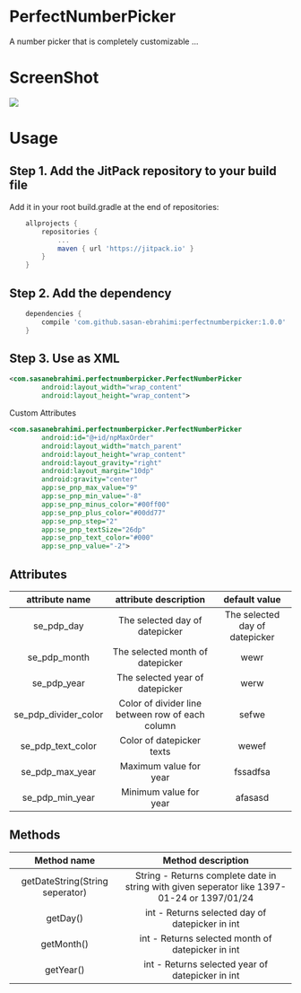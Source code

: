 # PerfectNumberPicker

A number picker that is completely customizable ...

# ScreenShot

![](http://s9.picofile.com/file/8311417518/SEPersianDatePicker.png)

# Usage

## Step 1. Add the JitPack repository to your build file
Add it in your root build.gradle at the end of repositories:

```gradle
	allprojects {
		repositories {
			...
			maven { url 'https://jitpack.io' }
		}
	}
```
## Step 2. Add the dependency

```gradle
	dependencies {
		compile 'com.github.sasan-ebrahimi:perfectnumberpicker:1.0.0'
	}
```

## Step 3. Use as XML

```xml
<com.sasanebrahimi.perfectnumberpicker.PerfectNumberPicker
        android:layout_width="wrap_content"
        android:layout_height="wrap_content">
```

Custom Attributes

```xml
<com.sasanebrahimi.perfectnumberpicker.PerfectNumberPicker
        android:id="@+id/npMaxOrder"
        android:layout_width="match_parent"
        android:layout_height="wrap_content"
        android:layout_gravity="right"
        android:layout_margin="10dp"
        android:gravity="center"
        app:se_pnp_max_value="9"
        app:se_pnp_min_value="-8"
        app:se_pnp_minus_color="#00ff00"
        app:se_pnp_plus_color="#00dd77"
        app:se_pnp_step="2"
        app:se_pnp_textSize="26dp"
        app:se_pnp_text_color="#000"
        app:se_pnp_value="-2">
```

## Attributes

|attribute name|attribute description|default value|
|:-:|:-:|:-:|
|se_pdp_day|The selected day of datepicker|The selected day of datepicker|
|se_pdp_month|The selected month of datepicker|wewr|
|se_pdp_year|The selected year of datepicker|werw|
|se_pdp_divider_color|Color of divider line between row of each column|sefwe|
|se_pdp_text_color|Color of datepicker texts|wewef|
|se_pdp_max_year|Maximum value for year|fssadfsa|
|se_pdp_min_year|Minimum value for year|afasasd|

## Methods

|Method name|Method description|
|:-:|:-:|
|getDateString(String seperator)|String - Returns complete date in string with given seperator like 1397-01-24 or 1397/01/24|
|getDay()|int - Returns selected day of datepicker in int|
|getMonth()|int - Returns selected month of datepicker in int|
|getYear()|int - Returns selected year of datepicker in int|
